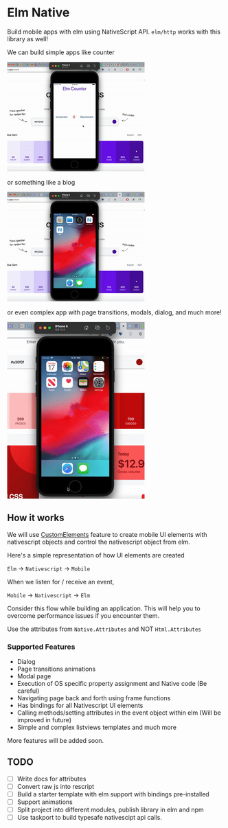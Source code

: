 # Elm Native

Build mobile apps with elm using NativeScript API. `elm/http` works with this library as well!

We can build simple apps like counter

![Counter](./doc/counter.gif)

or something like a blog

![Counter](./doc/blog.gif)

or even complex app with page transitions, modals, dialog, and much more!

![Car details](./doc/car.gif)

## How it works

We will use [CustomElements](https://guide.elm-lang.org/interop/custom_elements.html) feature to create mobile UI elements with nativescript objects and control the nativescript object from elm.

Here's a simple representation of how UI elements are created

`Elm` -> `Nativescript` -> `Mobile`

When we listen for / receive an event,

`Mobile` -> `Nativescript` -> `Elm`

Consider this flow while building an application. This will help you to overcome performance issues if you encounter them.

Use the attributes from `Native.Attributes` and NOT `Html.Attributes`

### Supported Features

- Dialog
- Page transitions animations
- Modal page
- Execution of OS specific property assignment and Native code (Be careful)
- Navigating page back and forth using frame functions
- Has bindings for all Nativescript UI elements
- Calling methods/setting attributes in the event object within elm (Will be improved in future)
- Simple and complex listviews templates and much more

More features will be added soon.

## TODO

- [ ] Write docs for attributes
- [ ] Convert raw js into rescript
- [ ] Build a starter template with elm support with bindings pre-installed
- [ ] Support animations
- [ ] Split project into different modules, publish library in elm and npm
- [ ] Use taskport to build typesafe nativescipt api calls.
